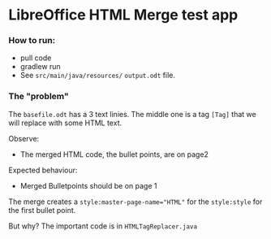 # LibreOffice HTML Merge test app

### How to run:
* pull code
* gradlew run
* See `src/main/java/resources/` `output.odt` file.

### The "problem"

The `basefile.odt` has a 3 text linies. The middle one is a tag `[Tag]` that we will replace with some HTML text.

Observe:

* The merged HTML code, the bullet points, are on page2

Expected behaviour:

* Merged Bulletpoints should be on page 1


The merge creates a `style:master-page-name="HTML"` for the `style:style` for the first bullet point.

But why?
The important code is in `HTMLTagReplacer.java`